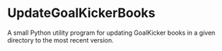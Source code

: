 # UpdateGoalKickerBooks
A small Python utility program for updating GoalKicker books in a given directory to the most recent version.
